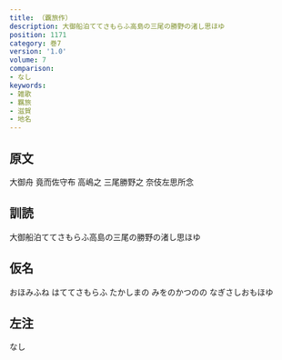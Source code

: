 ```yaml
---
title: （覊旅作）
description: 大御船泊ててさもらふ高島の三尾の勝野の渚し思ほゆ
position: 1171
category: 巻7
version: '1.0'
volume: 7
comparison:
- なし
keywords:
- 雑歌
- 羈旅
- 滋賀
- 地名
---
```


## 原文

大御舟 竟而佐守布 高嶋之 三尾勝野之 奈伎左思所念

## 訓読

大御船泊ててさもらふ高島の三尾の勝野の渚し思ほゆ

## 仮名

おほみふね はててさもらふ たかしまの みをのかつのの なぎさしおもほゆ

## 左注

なし
